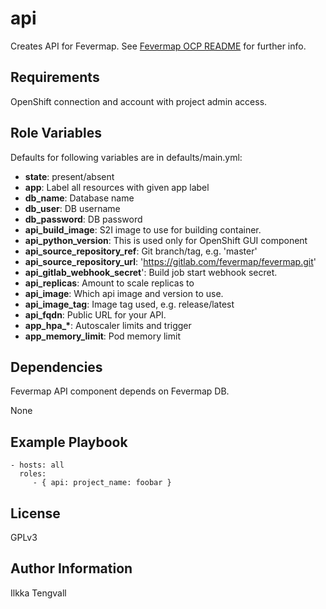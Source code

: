 api
===

Creates API for Fevermap.
See [Fevermap OCP README](
  https://gitlab.com/fevermap/fevermap/-/blob/master/ocp/README.md)
 for further info.

Requirements
------------

OpenShift connection and account with project admin access.

Role Variables
--------------

Defaults for following variables are in defaults/main.yml:

* **state**: present/absent
* **app**: Label all resources with given app label
* **db_name**: Database name
* **db_user**: DB username
* **db_password**: DB password
* **api_build_image**: S2I image to use for building container.
* **api_python_version**: This is used only for OpenShift GUI component
* **api_source_repository_ref**: Git branch/tag, e.g. 'master'
* **api_source_repository_url**: 'https://gitlab.com/fevermap/fevermap.git'
* **api_gitlab_webhook_secret**': Build job start webhook secret.
* **api_replicas**: Amount to scale replicas to
* **api_image**: Which api image and version to use.
* **api_image_tag**: Image tag used, e.g. release/latest
* **api_fqdn**: Public URL for your API.
* **app_hpa_\***: Autoscaler limits and trigger
* **app_memory_limit**: Pod memory limit

Dependencies
------------

Fevermap API component depends on Fevermap DB.

None

Example Playbook
----------------

    - hosts: all
      roles:
         - { api: project_name: foobar }

License
-------

GPLv3

Author Information
------------------

Ilkka Tengvall